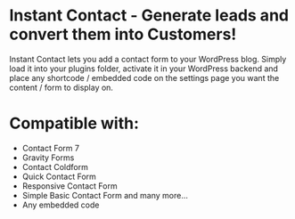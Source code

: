 # Instant Contact - Generate leads and convert them into Customers!
Instant Contact lets you add a contact form to your WordPress blog. Simply load it into your plugins folder, activate it in your WordPress backend and place any shortcode / embedded code on the settings page you want the content / form to display on.
# Compatible with:
* Contact Form 7
* Gravity Forms
* Contact Coldform
* Quick Contact Form
* Responsive Contact Form
* Simple Basic Contact Form and many more...
* Any embedded code
